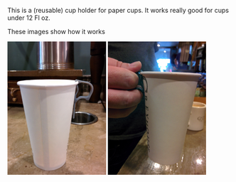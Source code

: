 This is a (reusable) cup holder for paper cups. It works really good for cups under 12 Fl oz.

These images show how it works

<img src="./img/cup_with_cup_holder.jpg" alt="16 Oz cup with holder." height="300">
<img src="./img/cup_holder_and_coffee.jpg" alt="16 Oz cup with holder, filled with coffee." height="300">

